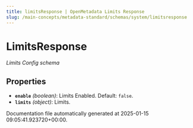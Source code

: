```yaml
---
title: limitsResponse | OpenMetadata Limits Response
slug: /main-concepts/metadata-standard/schemas/system/limitsresponse
---
```


# LimitsResponse

*Limits Config schema*

## Properties

- **`enable`** *(boolean)*: Limits Enabled. Default: `false`.
- **`limits`** *(object)*: Limits.


Documentation file automatically generated at 2025-01-15 09:05:41.923720+00:00.

